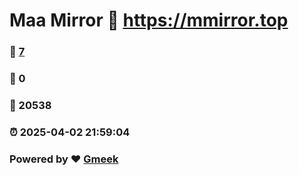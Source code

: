 # Maa Mirror :link: https://mmirror.top 
### :page_facing_up: [7](https://mmirror.top/tag.html) 
### :speech_balloon: 0 
### :hibiscus: 20538 
### :alarm_clock: 2025-04-02 21:59:04 
### Powered by :heart: [Gmeek](https://github.com/Meekdai/Gmeek)
